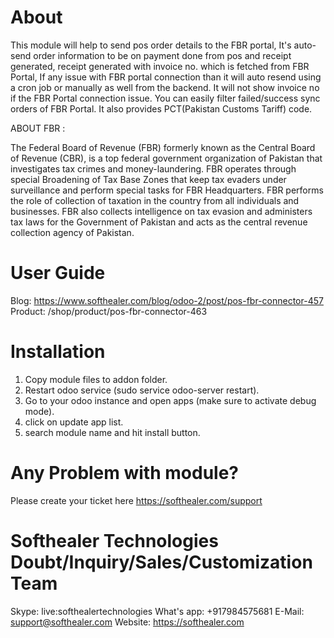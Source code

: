 About
============
This module will help to send pos order details to the FBR portal, It's auto-send order information to be on payment done from pos and receipt generated, receipt generated with invoice no. which is fetched from FBR Portal, If any issue with FBR portal connection than it will auto resend using a cron job or manually as well from the backend. It will not show invoice no if the FBR Portal connection issue. You can easily filter failed/success sync orders of FBR Portal. It also provides PCT(Pakistan Customs Tariff) code.

ABOUT FBR :

The Federal Board of Revenue (FBR) formerly known as the Central Board of Revenue (CBR), is a top federal government organization of Pakistan that investigates tax crimes and money-laundering. FBR operates through special Broadening of Tax Base Zones that keep tax evaders under surveillance and perform special tasks for FBR Headquarters. FBR performs the role of collection of taxation in the country from all individuals and businesses.
FBR also collects intelligence on tax evasion and administers tax laws for the Government of Pakistan and acts as the central revenue collection agency of Pakistan.

User Guide
============
Blog: https://www.softhealer.com/blog/odoo-2/post/pos-fbr-connector-457
Product: /shop/product/pos-fbr-connector-463

Installation
============
1) Copy module files to addon folder.
2) Restart odoo service (sudo service odoo-server restart).
3) Go to your odoo instance and open apps (make sure to activate debug mode).
4) click on update app list.
5) search module name and hit install button.

Any Problem with module?
=====================================
Please create your ticket here https://softhealer.com/support

Softhealer Technologies Doubt/Inquiry/Sales/Customization Team
=====================================
Skype: live:softhealertechnologies
What's app: +917984575681
E-Mail: support@softhealer.com
Website: https://softhealer.com
